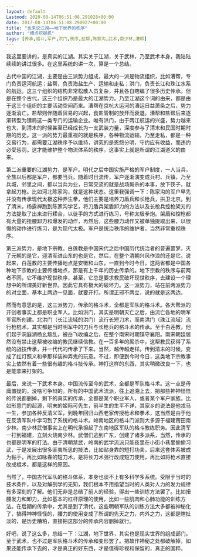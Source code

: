 ```yaml
---
layout: default
Lastmod: 2020-08-14T06:51:08.291028+00:00
date: 2017-08-14T06:51:08.290927+00:00
title: "也来说江湖——地下世界的秩序"
author: "槽点挖掘机"
tags: [传承,格斗,军户,洪门,秩序,盐帮,陈家沟,武术,南少林,漕帮]
---
```


我这里要讲的，是真实的江湖。其实关于江湖，关于武林，乃至武术本身，我陆陆续续的讲过很多。在这里系统的讲一次，算是一个总结。

古代中国的江湖，主要是由三派势力组成，最大的一派是物流组织，比如漕帮，专门负责运河航运；盐帮，负责海盐生产、运输和走私；洪门，负责长江和珠江水系的航运。这三个组织的结构非常松散人员复杂，并且各自瞎编了很多历史传承。但是在整个古代，这三个组织乃是最大的江湖势力。乃至江湖这个词的由来，都是由于这三个组织的主要活动空间而来。漕帮在京杭大运河的漕运日益萧条之后，势力逐渐消亡。盐帮则伴随着贸易的兴起，食盐管制的放开而衰退。漕帮和盐帮后来逐渐转型为镖局这一类专门的运输企业。唯有洪门，由于两江航运的兴盛，势力越来也大，到清末的时候甚至已经成长为一支武装力量，深度参与了清末和民国时期时期的历史。这一派的势力最重视的就是秩序。各种物流运输，乃至走私，都是一种交易行为，都需要江湖秩序予以维持，讲究的是恩怨分明，守约应有收益，而违约必受惩罚。这才能维护整个物流体系的秩序。这事实上就是所谓的江湖道义的由来。

第二派重要的江湖势力，是军户。明代之后中国实施严格的军户制度，一人当兵，全族以后都是军户，都要当兵。随着时日流传，军户逐渐演变成兵村、兵镇，乃至兵城，邻里之间，都以当兵为业，日常交流的就是战场厮杀的本事，放下筷子，就拿起刀枪。比如河北陈家沟，就是这种状态。这里我强调一下：陈家沟的军户早先并没有传承现代太极这种养生拳，他们主要是培养刀盾兵和长枪兵，拱卫北京。到了清末，杨露禅跑到陈家沟学艺，将刀盾兵架盾卸力的方法以及长枪兵控枪架刃的方法提取了出来进行糅合，以徒手的方式进行练习，号称太极拳炮。架盾和控枪都有大量的扭腰卸力和爆发的动作，再然后，这些腰力动作又被单独提取出来，以很慢的动作进行练习，是为现代太极。军户是统治秩序的维护者，当然非常重视秩序。

第三派势力，是地下宗教。白莲教是中国宋代之后中国历代统治者的普遍噩梦。灭了元朝的是它，迎清军进山东的也是它，然后，在整个清朝兴风作浪的还是它。说起来，白莲教的主要传播地点是安徽和山东，一直到今时今日，这两省都是中国各种地下宗教的主要传播地点，那是有上千年的历史传承的。地下宗教的秩序与前两者不同，它不维护现世秩序，甚至，它总是要求教民破坏现世秩序，去建设一个理想中的所谓美好新世界。因此它具有极大的破坏力。这一派势力，站在前两派势力的对立面，基本上两边一见面，就要开打。所谓正邪不两立，说的就是这两边。

然而有意思的是，这三派势力，传承的格斗术，全都是军队的格斗术。各大帮派的开创者事实上都是职业军人。比如洪门，其实是明朝灭亡之后，由流亡各地的明军军官所创建。北洪门（长江流域的洪门）流行长短刀术，而南洪门（珠江流域）流行枪棍术，其实都是当时明军中的刀兵与长枪兵的格斗术的传承。至于白莲教，他们起于洞庭湖杨幺叛乱，被岳飞收编之后，在整个南宋时期镇守襄阳。南宋朝廷居然没有禁止这帮被收编的教民继续信教。在一百多年的厮杀中，这帮教民获得了系统的战技传承，并一代代的传承了下来。当然，越传越走样。传到清末的时候，变成了红灯照义和拳那样装神弄鬼的玩意。不过，即便到今时今日，这类地下宗教事实上依然有着一些很有趣的格斗技传承。神打这样的东西，其实稍微改良一下，也是能拿来打架的。

最后，来说一下武术本身。中国流传至今的武术，全都是军队格斗术。这一点是毋庸置疑的，没啥可争辩的。所有的中国武术流派，往上追溯上去，把那些神神怪怪的传说都删掉，剩下的真实的传承，全都是某个职业军人，或者某个军户家族。比如形意门的起源，明末的姬际可先生，前半生的生平不详，其家乡的说法是他戎马一生，参加各种反清义军，到晚年回归山西老家传授枪术和拳术，这当然是由于他在反清军队中学习到了系统的格斗术。岭南地区的格斗门派则大多源于福建莆田南少林。南少林武僧事实上在明代承担起了东南地区军队的格斗教练职务。因此清军一打到福建，立刻火烧南少林。武僧们逃到广东，创建了诸多派系，当然，传承的也都是明军的打法。由于清朝禁武，岭南的武学流派只能夜里在小街小巷里偷偷习武，于是发展出很多匪夷所思的技法，比如贴身靠的短打功夫，后来这套体系被成为黏手，再比如咏春的短刀术，是将长刀术强行改成短刀使用，再比如将枪术直接改成棍术，都是这样的原因。  

当然了，中国古代军队的格斗体系，本身也谈不上有多科学多系统。受限于当时的技术条件，以及对解剖学的无知，我们根本不用指望当时的人类对人力的发力规律有多深刻的了解。他们无非是总结了前人的经验，得出一些训练方法罢了。比如扭腰发力和卸力，比如基本的杠杆原理的使用，比如一些肌肉和心肺功能的训练方法。在后期的传承中，尤其是到了清代，这些明朝军队的训练方法大多都被神秘化了，搞得神神怪怪的，腰力的使用变成了所谓的先天之力，内外之力，这都是瞎扯淡的，是历史糟粕，直接把这部分的传承内容删掉就行。

好吧，说了这么多，总结一下：江湖，地下世界，其实也是现实世界的组成部门。至于武术，也不过是军队格斗术的传承和变形罢了。把故作神秘之处都破解掉，如果还能传承下去的，才是真正的好东西，才是值得珍视和保留的，真正的国粹。
